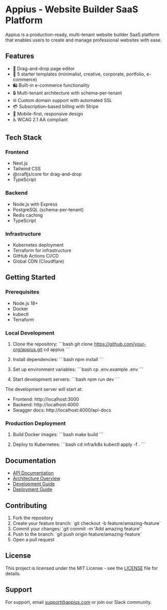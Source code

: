 # Appius - Website Builder SaaS Platform

Appius is a production-ready, multi-tenant website builder SaaS platform that enables users to create and manage professional websites with ease.

## Features

- 🎨 Drag-and-drop page editor
- 🎯 5 starter templates (minimalist, creative, corporate, portfolio, e-commerce)
- 🛍️ Built-in e-commerce functionality
- 🔒 Multi-tenant architecture with schema-per-tenant
- 🌐 Custom domain support with automated SSL
- 💳 Subscription-based billing with Stripe
- 📱 Mobile-first, responsive design
- ♿ WCAG 2.1 AA compliant

## Tech Stack

### Frontend
- Next.js
- Tailwind CSS
- @craftjs/core for drag-and-drop
- TypeScript

### Backend
- Node.js with Express
- PostgreSQL (schema-per-tenant)
- Redis caching
- TypeScript

### Infrastructure
- Kubernetes deployment
- Terraform for infrastructure
- GitHub Actions CI/CD
- Global CDN (Cloudflare)

## Getting Started

### Prerequisites
- Node.js 18+
- Docker
- kubectl
- Terraform

### Local Development

1. Clone the repository:
\`\`\`bash
git clone https://github.com/your-org/appius.git
cd appius
\`\`\`

2. Install dependencies:
\`\`\`bash
npm install
\`\`\`

3. Set up environment variables:
\`\`\`bash
cp .env.example .env
\`\`\`

4. Start development servers:
\`\`\`bash
npm run dev
\`\`\`

The development server will start at:
- Frontend: http://localhost:3000
- Backend: http://localhost:4000
- Swagger docs: http://localhost:4000/api-docs

### Production Deployment

1. Build Docker images:
\`\`\`bash
make build
\`\`\`

2. Deploy to Kubernetes:
\`\`\`bash
cd infra/k8s
kubectl apply -f .
\`\`\`

## Documentation

- [API Documentation](./docs/api.md)
- [Architecture Overview](./docs/architecture.md)
- [Development Guide](./docs/development.md)
- [Deployment Guide](./docs/deployment.md)

## Contributing

1. Fork the repository
2. Create your feature branch: \`git checkout -b feature/amazing-feature\`
3. Commit your changes: \`git commit -m 'Add amazing feature'\`
4. Push to the branch: \`git push origin feature/amazing-feature\`
5. Open a pull request

## License

This project is licensed under the MIT License - see the [LICENSE](LICENSE) file for details.

## Support

For support, email support@appius.com or join our Slack community.
